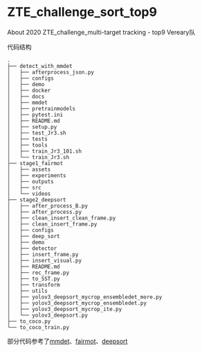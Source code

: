 # ZTE_challenge_sort_top9
About 2020 ZTE_challenge_multi-target tracking - top9 Vereary队

代码结构
```
.
├── detect_with_mmdet
│   ├── afterprocess_json.py
│   ├── configs
│   ├── demo
│   ├── docker
│   ├── docs
│   ├── mmdet
│   ├── pretrainmodels
│   ├── pytest.ini
│   ├── README.md
│   ├── setup.py
│   ├── test_Jr3.sh
│   ├── tests
│   ├── tools
│   ├── train_Jr3_101.sh
│   └── train_Jr3.sh
├── stage1_fairmot
│   ├── assets
│   ├── experiments
│   ├── outputs
│   ├── src
│   └── videos
├── stage2_deepsort
│   ├── after_process_B.py
│   ├── after_process.py
│   ├── clean_insert_clean_frame.py
│   ├── clean_insert_frame.py
│   ├── configs
│   ├── deep_sort
│   ├── demo
│   ├── detector
│   ├── insert_frame.py
│   ├── insert_visual.py
│   ├── README.md
│   ├── rec_frame.py
│   ├── to_SST.py
│   ├── transform
│   ├── utils
│   ├── yolov3_deepsort_mycrop_ensembledet_more.py
│   ├── yolov3_deepsort_mycrop_ensembledet.py
│   ├── yolov3_deepsort_mycrop_ite.py
│   └── yolov3_deepsort.py
├── to_coco.py
└── to_coco_train.py
```

部分代码参考了[mmdet](https://github.com/open-mmlab/mmdetection)、[fairmot](https://github.com/ifzhang/FairMOT)、[deepsort](https://github.com/ZQPei/deep_sort_pytorch)
